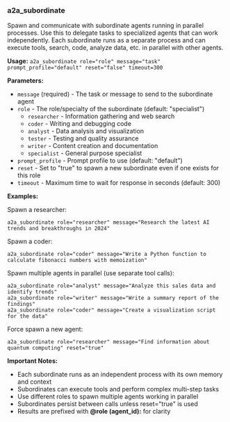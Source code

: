 ### a2a_subordinate
Spawn and communicate with subordinate agents running in parallel processes. Use this to delegate tasks to specialized agents that can work independently. Each subordinate runs as a separate process and can execute tools, search, code, analyze data, etc. in parallel with other agents.

**Usage:** `a2a_subordinate role="role" message="task" prompt_profile="default" reset="false" timeout=300`

**Parameters:**
- `message` (required) - The task or message to send to the subordinate agent
- `role` - The role/specialty of the subordinate (default: "specialist")
  - `researcher` - Information gathering and web search
  - `coder` - Writing and debugging code
  - `analyst` - Data analysis and visualization
  - `tester` - Testing and quality assurance
  - `writer` - Content creation and documentation
  - `specialist` - General purpose specialist
- `prompt_profile` - Prompt profile to use (default: "default")
- `reset` - Set to "true" to spawn a new subordinate even if one exists for this role
- `timeout` - Maximum time to wait for response in seconds (default: 300)

**Examples:**

Spawn a researcher:
```
a2a_subordinate role="researcher" message="Research the latest AI trends and breakthroughs in 2024"
```

Spawn a coder:
```
a2a_subordinate role="coder" message="Write a Python function to calculate fibonacci numbers with memoization"
```

Spawn multiple agents in parallel (use separate tool calls):
```
a2a_subordinate role="analyst" message="Analyze this sales data and identify trends"
a2a_subordinate role="writer" message="Write a summary report of the findings"
a2a_subordinate role="coder" message="Create a visualization script for the data"
```

Force spawn a new agent:
```
a2a_subordinate role="researcher" message="Find information about quantum computing" reset="true"
```

**Important Notes:**
- Each subordinate runs as an independent process with its own memory and context
- Subordinates can execute tools and perform complex multi-step tasks
- Use different roles to spawn multiple agents working in parallel
- Subordinates persist between calls unless reset="true" is used
- Results are prefixed with **@role (agent_id):** for clarity